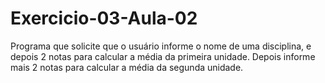 # Exercicio-03-Aula-02
Programa que solicite que o usuário informe o nome de uma disciplina,  e depois 2 notas para calcular a média da primeira unidade. Depois informe  mais 2 notas para calcular a média da segunda unidade.

